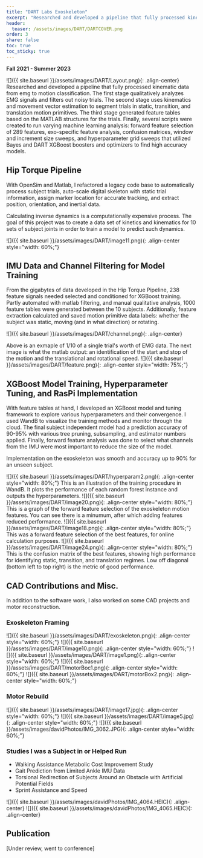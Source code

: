 ```yaml
---
title: "DART Labs Exoskeleton"
excerpt: "Researched and developed a pipeline that fully processed kinematic data from emg to motion primitive classification. Developed XGBoost model and training framework. Additional CAD Contributions and Motor Builds."
header:
  teaser: /assets/images/DART/DARTCOVER.png
order: 3
share: false
toc: true
toc_sticky: true
---
```


**Fall 2021 - Summer 2023**

![]({{ site.baseurl }}/assets/images/DART/Layout.png){: .align-center}
Researched and developed a pipeline that fully processed kinematic data from emg to motion classification. The first stage qualitatively analyzes EMG signals and filters out noisy trials. The second stage uses kinematics and movement vector estimation to segment trials in static, transition, and translation motion primitives. The third stage generated feature tables based on the MATLAB structures for the trials. Finally, several scripts were created to run varying machine learning analysis: forward feature selection of 289 features, exo-specific feature analysis, confusion matrices, window and increment size sweeps, and hyperparameter grid sweeps that utilized Bayes and DART XGBoost boosters and optimizers to find high accuracy models.

## Hip Torque Pipeline

With OpenSim and Matlab, I refactored a legacy code base to automatically process subject trials, auto-scale digital skeleton with static trial information, assign marker location for accurate tracking, and extract position, orientation, and inertial data.

Calculating inverse dynamics is a computationally expensive process. The goal of this project was to create a data set of kinetics and kinematics for 10 sets of subject joints in order to train a model to predict such dynamics.

![]({{ site.baseurl }}/assets/images/DART/image11.png){: .align-center style="width: 60%;"}

## IMU Data and Channel Filtering for Model Training

From the gigabytes of data developed in the Hip Torque Pipeline, 238 feature signals needed selected and conditioned for XGBoost training. Partly automated with matlab filtering, and manual qualitative analysis, 1000 feature tables were generated between the 10 subjects. Additionally, feature extraction calculated and saved motion primitive data labels: whether the subject was static, moving (and in what direction) or rotating.

![]({{ site.baseurl }}/assets/images/DART/channel.png){: .align-center}

Above is an exmaple of 1/10 of a single trial's worth of EMG data. The next image is what the matlab output: an identification of the start and stop of the motion and the translational and rotational speed.
![]({{ site.baseurl }}/assets/images/DART/feature.png){: .align-center style="width: 75%;"}

## XGBoost Model Training, Hyperparameter Tuning, and RasPi Implementation

With feature tables at hand, I developed an XGBoost model and tuning framework to explore various hyperparameters and their convergence. I used WandB to visualize the training methods and monitor through the cloud. The final subject independent model had a prediction accuracy of 90-95% with various tree pruning, subsampling, and estimator numbers applied. Finally, forward feature analysis was done to select what channels from the IMU were most important to reduce the size of the model.

Implementation on the exoskeleton was smooth and accuracy up to 90% for an unseen subject.

![]({{ site.baseurl }}/assets/images/DART/hyperparam2.png){: .align-center style="width: 80%;"}
This is an illustration of the training procedure in WandB. It plots the performance of each random forest instance and outputs the hyperparameters.
![]({{ site.baseurl }}/assets/images/DART/image20.png){: .align-center style="width: 80%;"}
This is a graph of the forward feature selection of the exoskeleton motion features. You can see there is a minumum, after which adding features reduced performance.
![]({{ site.baseurl }}/assets/images/DART/image18.png){: .align-center style="width: 80%;"}
This was a forward feature selection of the best features, for online calculation purposes.
![]({{ site.baseurl }}/assets/images/DART/image24.png){: .align-center style="width: 80%;"}
This is the confusion matrix of the best features, showing high performance for identifying static, transition, and translation regimes. Low off diagonal (bottom left to top right) is the metric of good performance.

## CAD Contributions and Misc.

In addition to the software work, I also worked on some CAD projects and motor reconstruction.

### Exoskeleton Framing

![]({{ site.baseurl }}/assets/images/DART/exoskeleton.png){: .align-center style="width: 60%;"}
![]({{ site.baseurl }}/assets/images/DART/image10.png){: .align-center style="width: 60%;"}
![]({{ site.baseurl }}/assets/images/DART/image1.png){: .align-center style="width: 60%;"}
![]({{ site.baseurl }}/assets/images/DART/motorBoc1.png){: .align-center style="width: 60%;"}
![]({{ site.baseurl }}/assets/images/DART/motorBox2.png){: .align-center style="width: 60%;"}

### Motor Rebuild

![]({{ site.baseurl }}/assets/images/DART/image17.jpg){: .align-center style="width: 60%;"}
![]({{ site.baseurl }}/assets/images/DART/image5.jpg){: .align-center style="width: 60%;"}
![]({{ site.baseurl }}/assets/images/davidPhotos/IMG_3062.JPG){: .align-center style="width: 60%;"}

### Studies I was a Subject in or Helped Run

- Walking Assistance Metabolic Cost Improvement Study
- Gait Prediction from Limited Ankle IMU Data
- Torsional Redirection of Subjects Around an Obstacle with Artificial Potential Fields
- Sprint Assistance and Speed

![]({{ site.baseurl }}/assets/images/davidPhotos/IMG_4064.HEIC){: .align-center}
![]({{ site.baseurl }}/assets/images/davidPhotos/IMG_4065.HEIC){: .align-center}

## Publication

[Under review, went to conference]
